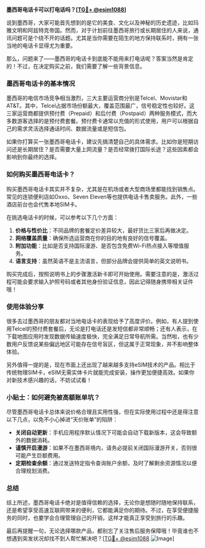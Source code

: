 **墨西哥电话卡可以打电话吗？[[TG💪+ @esim1088](https://t.me/s/esim1088)]**

说到墨西哥，大家可能首先想到的是它的美食、文化以及神秘的历史遗迹，比如玛雅文明和阿兹特克帝国。然而，对于计划前往墨西哥旅行或长期居住的人来说，通讯问题可是个绕不开的话题。尤其是当你需要在陌生的地方保持联系时，拥有一张当地的电话卡显得尤为重要。

那么，问题来了——墨西哥的电话卡到底能不能用来打电话呢？答案当然是肯定的！不过，在决定购买之前，我们需要了解一些背景信息。

### 墨西哥电话卡的基本情况

墨西哥的电信市场竞争相当激烈，三大主要运营商分别是Telcel、Movistar和AT&T。其中，Telcel占据市场份额最大，覆盖范围最广，信号稳定性也较好。这三家运营商都提供预付费（Prepaid）和后付费（Postpaid）两种服务模式，而大多数游客选择的是预付费套餐。预付费卡通常以充值的形式使用，用户可以根据自己的需求灵活选择通话时间、数据流量或是短信包。

如果你打算买一张墨西哥电话卡，建议先搞清楚自己的具体需求。比如你是短期访问还是长期居住？是否需要大量上网流量？是否经常拨打国际长途？这些因素都会影响到你最终的选择。

### 如何购买墨西哥电话卡？

购买墨西哥电话卡其实并不复杂，尤其是在机场或者大型商场里都能找到销售点。常见的连锁便利店如Oxxo、Seven Eleven等也提供电话卡售卖服务。此外，一些酒店前台也会代售本地SIM卡。

在挑选电话卡的时候，可以参考以下几个方面：

1. **价格与性价比**：不同品牌的套餐定价差异较大，最好货比三家后再做决定。
2. **网络覆盖质量**：确保所选运营商在你的目的地有良好的信号覆盖。
3. **附加功能**：比如是否支持国际漫游、是否包含免费Wi-Fi热点接入等增值服务。
4. **语言支持**：虽然英语不是主流语言，但部分品牌会提供简单的英文说明书。

购买完成后，按照说明书上的步骤激活新卡即可开始使用。需要注意的是，激活过程可能会要求输入护照号码或者其他身份验证信息，因此记得随身携带相关证件哦！

### 使用体验分享

很多去过墨西哥的朋友都对当地电话卡的表现给予了高度评价。例如，有人提到使用Telcel的预付费套餐后，无论是打电话还是发短信都非常顺畅；还有人表示，在下载地图应用时发现数据传输速度极快，完全满足日常导航所需。当然啦，也有少数用户反馈说某些偏远地区可能存在信号盲区，但这属于正常现象，并不影响整体体验。

另外值得一提的是，现在市面上还出现了越来越多支持eSIM技术的产品。相比于传统物理SIM卡，eSIM无需实体卡片就能完成安装，操作更加便捷高效。如果你对新技术感兴趣的话，不妨试试看！

### 小贴士：如何避免被高额账单坑？

尽管墨西哥电话卡总体来说价格合理且实用性强，但在实际使用过程中还是得注意以下几点，以免不小心掉进“天价账单”的陷阱：

- **关闭自动更新**：手机应用程序默认情况下可能会自动下载新版本，这会导致额外的数据消耗。
- **谨慎开启漫游**：如果不在墨西哥境内，请务必提前关闭国际漫游开关，否则很可能产生巨额费用。
- **定期检查余额**：通过发送特定指令查询账户余额，及时了解剩余资源情况以便合理规划消费。

### 总结

综上所述，墨西哥电话卡绝对是值得信赖的选择，无论你是想随时随地保持联系，还是希望享受高速互联网带来的便利，它都能满足你的期待。不过，在享受便捷服务的同时，也要学会合理管理自己的开销，这样才能真正享受到旅行的乐趣。

最后再提醒一句，无论选择哪款产品，都别忘了关注售后服务保障哦！毕竟谁也不想遇到突发状况却找不到人帮忙解决吧？[[TG💪+ @esim1088](https://t.me/s/esim1088) ![Image](https://i.postimg.cc/4NQfJmqS/Snipaste-2025-05-13-00-14-12.png)]